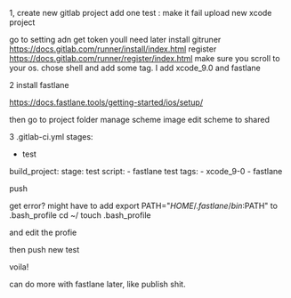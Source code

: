 

1, create new gitlab project
add one test : make it fail
upload new xcode project

go to setting adn get token youll need later
install gitruner https://docs.gitlab.com/runner/install/index.html
register https://docs.gitlab.com/runner/register/index.html make sure you scroll to your os. chose shell and add some tag. I add xcode_9.0 and fastlane

2 install fastlane

https://docs.fastlane.tools/getting-started/ios/setup/

then go to project folder
manage scheme image
edit scheme to shared



3
.gitlab-ci.yml
stages:
  - test

build_project:
  stage: test
  script:
    - fastlane test
  tags:
    - xcode_9-0
    - fastlane

push

get error? 
might have to add export PATH="$HOME/.fastlane/bin:$PATH"
to .bash_profile
cd ~/
touch .bash_profile

and edit the profie

then push new test

voila!

can do more with fastlane later, like publish shit.